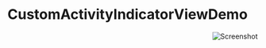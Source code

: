 CustomActivityIndicatorViewDemo
============

<img style="float:right" src="https://github.com/joshgrenon/CustomActivityIndicatorView/raw/master/screenshot.png" alt="Screenshot" />